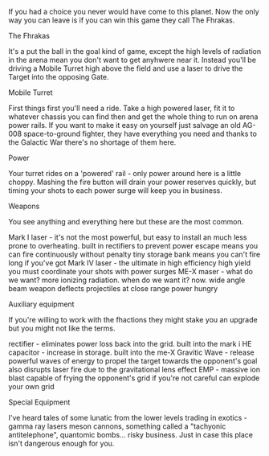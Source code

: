 If you had a choice you never would have come to this planet.
Now the only way you can leave is if you can win this game they call The Fhrakas.

The Fhrakas

It's a put the ball in the goal kind of game, except the high levels of radiation in the arena mean you don't
want to get anyhwere near it. Instead you'll be driving a Mobile Turret high above the field and use a 
laser to drive the Target into the opposing Gate.

Mobile Turret

First things first you'll need a ride. Take a high powered laser, fit it to whatever chassis you can find then 
and get the whole thing to run on arena power rails. If you want to make it easy on yourself just salvage an 
old AG-008 space-to-ground fighter, they have everything you need and thanks to the Galactic War there's no 
shortage of them here.

Power

Your turret rides on a 'powered' rail - only power around here is a little choppy. Mashing the fire button will
drain your power reserves quickly, but timing your shots to each power surge will keep you in business.

Weapons

You see anything and everything here but these are the most common.

Mark I laser         - it's not the most powerful, but easy to install an much less prone to overheating. 
                       built in rectifiers to prevent power escape means you can fire continuously without penalty
                       tiny storage bank means you can't fire long
                       if you've got
Mark IV laser        - the ultimate in high efficiency high yield 
                       you must coordinate your shots with power surges
ME-X maser           - what do we want? more ionizing radiation. when do we want it? now.
                       wide angle beam weapon deflects projectiles at close range
                       power hungry 

Auxiliary equipment             

If you're willing to work with the fhactions they might stake you an upgrade but you might not like the terms.

rectifier      - eliminates power loss back into the grid. built into the mark i
HE capacitor   - increase in storage. built into the me-X
Gravitic Wave  - release powerful waves of energy to propel the target towards the opponent's goal
                 also disrupts laser fire due to the gravitational lens effect
EMP            - massive ion blast capable of frying the opponent's grid
                 if you're not careful can explode your own grid

Special Equipment

I've heard tales of some lunatic from the lower levels trading in exotics - gamma ray lasers
meson cannons, something called a "tachyonic antitelephone", quantomic bombs... risky business.
Just in case this place isn't dangerous enough for you.

